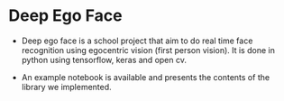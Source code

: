 # Deep Ego Face

* Deep ego face is a school project that aim to do real time face recognition using egocentric vision (first person vision).
It is done in python using tensorflow, keras and open cv.

* An example notebook is available and presents the contents of the library we implemented.
